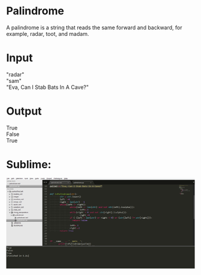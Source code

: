 # Palindrome

A palindrome is a string that reads the same forward and backward, for example, radar, toot, and madam.

# Input


"radar" <br>
"sam" <br>
"Eva, Can I Stab Bats In A Cave?" <br>

# Output

True<br>
False<br>
True<br>

# Sublime:
 ![palindrome](palindrome.png)
